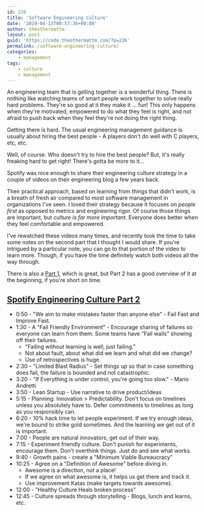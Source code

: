 ```yaml
---
id: 226
title: 'Software Engineering Culture'
date: '2019-04-13T00:57:36+00:00'
author: theothermattm
layout: post
guid: 'https://code.theothermattm.com/?p=226'
permalink: /software-engineering-culture/
categories:
    - management
tags:
    - culture
    - management
---
```


<!-- wp:paragraph -->
<p>An engineering team that is gelling together is a wonderful thing.  There is nothing like watching teams of smart people work together to solve really hard problems.  They're so good at it they make it ... fun! This only happens when they're motivated, empowered to do what they feel is right, and not afraid to push back when they feel they're not doing the right thing.</p>
<!-- /wp:paragraph -->

<!-- wp:paragraph -->
<p>Getting there is hard.  The usual engineering management guidance is usually about hiring the best people - A players don't do well with C players, etc, etc. </p>
<!-- /wp:paragraph -->

<!-- wp:paragraph -->
<p>Well, of course.  Who doesn't try to hire the best people?  But, it's really freaking hard to get right!  There's gotta be more to it...</p>
<!-- /wp:paragraph -->

<!-- wp:paragraph -->
<p>Spotify was nice enough to share their engineering culture strategy in a couple of videos on their engineering blog a few years back.</p>
<!-- /wp:paragraph -->

<!-- wp:paragraph -->
<p>Their practical approach, based on learning from things that didn't work, is a breath of fresh air compared to most software management in organizations I've seen. I loved their strategy because it focuses on<em> people first</em> as opposed to metrics and engineering rigor. Of course those things are important, but <em>culture is far more important.</em> Everyone does better when they feel comfortable and empowered.</p>
<!-- /wp:paragraph -->

<!-- wp:paragraph -->
<p>I've rewatched these videos many times, and recently took the time to take some notes on the second part that I thought I would share.  If you're intrigued by a particular note, you can go to that portion of the video to learn more.  Though, if you have the time definitely watch both videos all the way through.<br></p>
<!-- /wp:paragraph -->

<!-- wp:paragraph -->
<p>There is also a <a href="https://labs.spotify.com/2014/03/27/spotify-engineering-culture-part-1/">Part&nbsp;1</a>, which is great, but Part 2 has a good overview of it at the beginning, if you're short on time.</p>
<!-- /wp:paragraph -->

<!-- wp:heading -->
<h2><a href="https://gist.github.com/theothermattm/7d308c7c3c6f5bb21d6bbd44097c7fd3#spotify-engineering-culture-part-2"></a><a href="https://labs.spotify.com/2014/09/20/spotify-engineering-culture-part-2/">Spotify Engineering Culture Part 2</a></h2>
<!-- /wp:heading -->

<!-- wp:list -->
<ul><li>0:50 - "We aim to make mistakes faster than anyone else" - Fail Fast and Improve Fast.</li><li>1:30 - A "Fail Friendly Environment" - Encourage sharing of failures so everyone can learn from them. Some teams have "Fail walls" showing off their failures.<ul><li>"Failing without learning is well, just failing."</li><li>Not about fault, about what did we learn and what did we change?</li><li>Use of retrospectives is huge.</li></ul></li><li>2:30 - "Limited Blast Radius" - Set things up so that in case something does fail, the failure is bounded and not catastrophic.</li><li>3:20 - "If Everything is under control, you're going too slow." - Mario Andretti</li><li>3:50 - Lean Startup - Use narrative to drive product/ideas</li><li>5:15 - Planning: Innovation &gt; Predictability. Don't focus on timelines unless you absolutely have to. Defer commitments to timelines as long as you responsibly can.</li><li>6:20 - 10% hack time to let people experiment. If we try enough ideas, we're bound to strike gold sometimes. And the learning we get out of it is important.</li><li>7:00 - People are natural innovators, get out of their way.</li><li>7:15 - Experiment friendly culture. Don't punish for experiments, encourage them. Don't overthink things. Just do and see what works.</li><li>9:40 - Growth pains - create a "Minimum Viable Bureaucracy"</li><li>10:25 - Agree on a "Definition of Awesome" before diving in.<ul><li>Awesome is a direction, not a place!</li><li>If we agree on what awesome is, it helps us get there and track it.</li><li>Use improvement Katas (make targets towards awesome).</li></ul></li><li>12:00 - "Healthy Culture Heals broken process"</li><li>12:45 - Culture spreads through storytelling - Blogs, lunch and learns, etc.</li></ul>
<!-- /wp:list -->

<!-- wp:paragraph -->
<p></p>
<!-- /wp:paragraph -->
